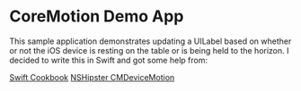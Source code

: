 # CoreMotion Demo App
This sample application demonstrates updating a UILabel based on whether or not the iOS device is resting on the table or is being held to the horizon. I decided to write this in Swift and got some help from:

[Swift Cookbook](https://github.com/vandadnp/iOS-8-Swift-Programming-Cookbook/blob/master/chapter-motion/Retrieving%20Accelerometer%20Data/Retrieving%20Accelerometer%20Data/ViewController.swift)
[NSHipster CMDeviceMotion](http://nshipster.com/cmdevicemotion/)